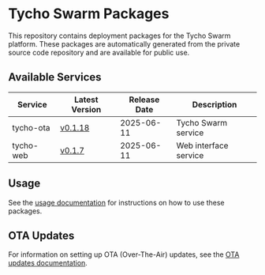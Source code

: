 # Tycho Swarm Packages

This repository contains deployment packages for the Tycho Swarm platform. These packages are automatically generated
from the private source code repository and are available for public use.

## Available Services

| Service | Latest Version | Release Date | Description |
|---------|---------------|--------------|-------------|
| tycho-ota | [v0.1.18](services/tycho-ota/vv0.1.18.tar.gz) | 2025-06-11 | Tycho Swarm service |
| tycho-web | [v0.1.7](services/tycho-web/vv0.1.7.tar.gz) | 2025-06-11 | Web interface service |

## Usage

See the [usage documentation](docs/usage.md) for instructions on how to use these packages.

## OTA Updates

For information on setting up OTA (Over-The-Air) updates, see the [OTA updates documentation](docs/ota-updates.md).

